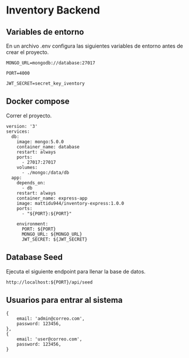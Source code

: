# Inventory Backend

## Variables de entorno
En un archivo .env configura las siguientes variables de entorno antes de crear el proyecto.
```
MONGO_URL=mongodb://database:27017

PORT=4000

JWT_SECRET=secret_key_iventory
```

## Docker compose
Correr el proyecto.
```
version: '3'
services:
  db:
    image: mongo:5.0.0
    container_name: database
    restart: always
    ports:
      - 27017:27017
    volumes:
      - ./mongo:/data/db
  app:
    depends_on:
      - db
    restart: always
    container_name: express-app
    image: mattidu944/inventory-express:1.0.0
    ports:
      - "${PORT}:${PORT}"

    environment:
      PORT: ${PORT}
      MONGO_URL: ${MONGO_URL}
      JWT_SECRET: ${JWT_SECRET} 
```

## Database Seed
Ejecuta el siguiente endpoint para llenar la base de datos.
```http
http://localhost:${PORT}/api/seed
```

## Usuarios para entrar al sistema
```
{
    email: 'admin@correo.com',
    password: 123456,
},
{
    email: 'user@correo.com',
    password: 123456,
}
```